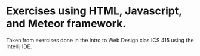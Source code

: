 # Exercises using HTML, Javascript, and Meteor framework.
Taken from exercises done in the Intro to Web Design clas ICS 415 using the Intellij IDE.

